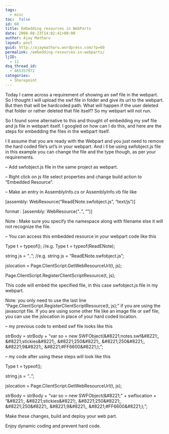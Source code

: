 ```yaml
---
tags: 
  - misc
toc:  false
id: 60
title: Embedding resources in WebParts
date: 2008-08-23T14:02:41+00:00
author: Ajay Matharu
layout: post
guid: http://ajaymatharu.wordpress.com/?p=60
permalink: /embedding-resources-in-webparts/
ljID:
  - 11
dsq_thread_id:
  - 465357972
categories:
  - Sharepoint
---
```

Today I came across a requirement of showing an swf file in the webpart. So I thought I will upload the swf file in folder and give its url to the webpart. But then that will be hardcoded path. What will happen if the user deleted that folder or rather deleted that file itself? So my webpart will not run.

So I found some alternative to this and thought of embedding my swf file and js file in webpart itself. I googled on how can I do this, and here are the steps for embedding the files in the webpart itself.

I ll assume that you are ready with the Webpart and you just need to remove the hard coded file&#8217;s url&#8217;s in your webpart. And i ll be using swfobject.js file in this example you can change the file and the type though, as per your requirements.

&#8211; Add swfobject.js file in the same project as webpart.

&#8211; Right click on js file select properties and change build action to &#8220;Embedded Resource&#8221;.

&#8211; Make an entry in AssemblyInfo.cs or AssemblyInfo.vb file like

[assembly: WebResource(&#8220;ReadENote.swfobject.js&#8221;, &#8220;text/js&#8221;)]

format : [assembly: WebResource(&#8220;<project namespace>.<filename>.<extension>&#8221;, &#8220;<content type>&#8221;)]

Note : Make sure you specify the namespace along with filename else it will not recognize the file.

&#8211; You can access this embedded resource in your webpart code like this

Type t = typeof(<webpartname>); //e.g. Type t = typeof(ReadENote);
  
string js = &#8220;<namespace>.<filename>.<extension>&#8221;; //e.g. string js = &#8220;ReadENote.swfobject.js&#8221;;
  
jslocation = Page.ClientScript.GetWebResourceUrl(t, js);
  
Page.ClientScript.RegisterClientScriptResource(t, js);

This code will embed the specified file, in this case swfobject.js file in my webpart.

Note: you only need to use the last line &#8220;Page.ClientScript.RegisterClientScriptResource(t, js);&#8221; if you are using the javascript file. If you are using some other file like an image file or swf file, you can use the jslocation in place of your hard coded location.

&#8211; my previous code to embed swf file looks like this

strBody = strBody + &#8220;var so = new SWFObject(\&#8221;notes.swf\&#8221;, \&#8221;stickies\&#8221;, \&#8221;250\&#8221;, \&#8221;250\&#8221;, \&#8221;9\&#8221;, \&#8221;#FF6600\&#8221;);&#8221;;

&#8211; my code after using these steps will look like this

Type t = typeof(<webpartname>);

string js = &#8220;<namespace>.<filename>.<extension>&#8221;;

jslocation = Page.ClientScript.GetWebResourceUrl(t, js);

strBody = strBody + &#8220;var so = new SWFObject(\&#8221;&#8221; + swflocation + &#8220;\&#8221;, \&#8221;stickies\&#8221;, \&#8221;250\&#8221;, \&#8221;250\&#8221;, \&#8221;9\&#8221;, \&#8221;#FF6600\&#8221;);&#8221;;

Make these changes, build and deploy your web part.

Enjoy dynamic coding and prevent hard code.
